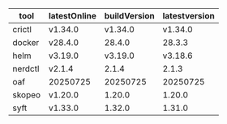 | tool | latestOnline | buildVersion | latestversion |
|------|--------------|--------------|---------------|
| crictl | v1.34.0 | v1.34.0 | v1.34.0 |
| docker | v28.4.0 | 28.4.0 | 28.3.3 |
| helm | v3.19.0 | v3.19.0 | v3.18.6 |
| nerdctl | v2.1.4 | 2.1.4 | 2.1.3 |
| oaf | 20250725 | 20250725 | 20250725 |
| skopeo | v1.20.0 | 1.20.0 | 1.20.0 |
| syft | v1.33.0 | 1.32.0 | 1.31.0 |

